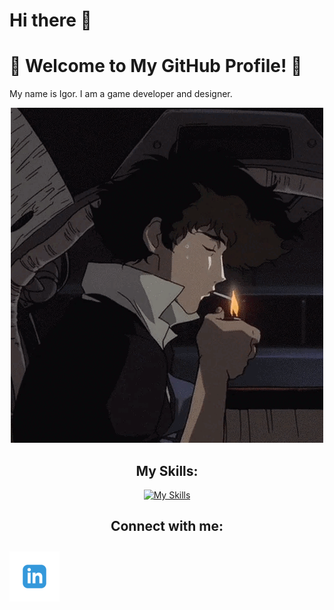 # Hi there 👋  
# 🌟 Welcome to My GitHub Profile! 🌟  
My name is Igor. I am a game developer and designer.  

<div align="center">
  <img src="./smoke.gif" alt="smoke" />
</div>

## <div align="center">My Skills:</div>  
<div align="center">
  <a href="https://skillicons.dev">
    <img src="https://skillicons.dev/icons?i=arch,blender,discord,godot,github&perline=5" alt="My Skills" />
  </a>
</div>

## <div align="center">Connect with me:</div>
<a href="https://www.linkedin.com/in/igor-tursinbaev">
  <img src="./in.png" alt="LinkedIn" width="80" height="80" style="margin-top: 10px; margin-bottom: 10px;" />
</a>
